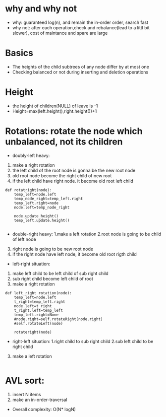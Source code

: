 # why and why not
* why: guaranteed log(n), and remain the in-order order, search fast
* why not: after each operation,check and rebalance(lead to a littl bit slower), cost of maintance and spare are large
# Basics
* The heights of the child subtrees of any node differ by at most one
* Checking balanced or not during inserting and deletion operations

# Height
* the height of children(NULL) of leave is -1
* Height=max(left.height(),right.height())+1

# Rotations: rotate the node which unbalanced, not its children 
* doubly-left heavy:
1. make a right rotation
2. the left child of the root node is gonna be the new root node
3. old root node become the right child of new root
4. if the left child have right node. it become old root left child

```
def rotatright(node):
    temp_left=node.left
    temp_node_right=temp_left.right
    temp_left.right=node
    node.left=temp_node_right
    
    node.update_height()
    temp_left.update.height()
    
```
* double-right heavy:
1.make a left rotation
2.root node is going to be child of left node
3. right node is going to be new root node
4. if the right node have left node, it become old root rigth child

* left-right situation:
1. make left child to be left child of sub right child
2. sub right child become left child of root
3. make a right rotation

```
def left_right rotation(node):
    temp_left=node.left
    t_right=temp_left.right
    node.left=t_right
    t_right.left=temp_left
    temp_left.right=None
    #node.right=self.rotateRight(node.right)
    #self.rotateLeft(node)
    
    rotateright(node)  
```

* right-left situation:
1.right child to sub right child
2.sub left child to be right child 
3. make a left rotation
```

```

# AVL sort:
1. insert N items
2. make an in-order-traversal
* Overall complexity: O(N* logN)
